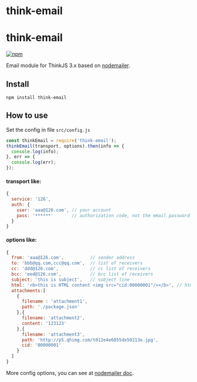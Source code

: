 # think-email

# think-email
[![npm](https://img.shields.io/npm/v/think-email.svg?style=flat-square)](https://www.npmjs.com/package/think-email)

Email module for ThinkJS 3.x based on [nodemailer](https://github.com/nodemailer/nodemailer).

## Install

```
npm install think-email
```
## How to use

Set the config in file `src/config.js`

```js
const thinkEmail = require('think-email');
thinkEmail(transport, options).then(info => {
  console.log(info);
}, err => {
  console.log(err);
});
```

#### transport like:

```js
{
  service: '126',
  auth: {
    user: 'aaa@126.com', // your account
    pass: '******'       // authorization code, not the email password
  }
}
```

#### options like:

```js
{
  from: 'aaa@126.com',          // sender address
  to: 'bbb@qq.com,ccc@qq.com',  // list of receivers
  cc: 'ddd@126.com',            // cc list of receivers
  bcc: 'eed@126.com',           // bcc list of receivers
  subject: 'this is subject',   // subject line
  html: '<b>this is HTML content <img src="cid:00000001"/></b>', // html content
  attachments:[
    {
      filename : 'attachment1',
      path: './package.json'
    },{
      filename: 'attachment2',
      content: '123123'
    },{
      filename: 'attachment3',
      path: 'http://p5.qhimg.com/t012e4e6855de50213e.jpg',
      cid: '00000001'
    }
  ]
}
```

More config options, you can see at [nodemailer doc](https://nodemailer.com/about/).
